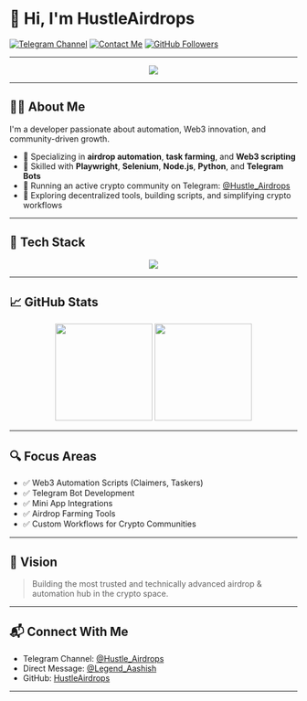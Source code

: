# 👋 Hi, I'm HustleAirdrops

[![Telegram Channel](https://img.shields.io/badge/Telegram-@Hustle_Airdrops-blue?logo=telegram&style=for-the-badge)](https://t.me/Hustle_Airdrops)
[![Contact Me](https://img.shields.io/badge/Message-@Legend_Aashish-2CA5E0?logo=telegram&style=for-the-badge)](https://t.me/Legend_Aashish)
[![GitHub Followers](https://img.shields.io/github/followers/HustleAirdrops?style=for-the-badge&logo=github)](https://github.com/HustleAirdrops)

---

<p align="center">
  <img src="https://capsule-render.vercel.app/api?type=waving&color=gradient&height=140&section=header&text=Welcome%20to%20HustleAirdrops&fontSize=32&fontAlignY=40&desc=Crypto%20Developer%20%7C%20Automation%20Expert%20%7C%20Web3%20Builder&descSize=18" />
</p>

---

## 👨‍💻 About Me

I'm a developer passionate about automation, Web3 innovation, and community-driven growth.

- 💼 Specializing in **airdrop automation**, **task farming**, and **Web3 scripting**
- 🔧 Skilled with **Playwright**, **Selenium**, **Node.js**, **Python**, and **Telegram Bots**
- 📢 Running an active crypto community on Telegram: [@Hustle_Airdrops](https://t.me/Hustle_Airdrops)
- 🧠 Exploring decentralized tools, building scripts, and simplifying crypto workflows

---

## 🧰 Tech Stack

<p align="center">
  <img src="https://skillicons.dev/icons?i=py,nodejs,js,react,solidity,mongodb,linux,bash" />
</p>

---

## 📈 GitHub Stats

<p align="center">
  <img src="https://github-readme-stats.vercel.app/api?username=HustleAirdrops&show_icons=true&theme=github_dark" height="170"/>
  <img src="https://github-readme-streak-stats.herokuapp.com/?user=HustleAirdrops&theme=github-dark" height="170"/>
</p>

---

## 🔍 Focus Areas

- ✅ Web3 Automation Scripts (Claimers, Taskers)
- ✅ Telegram Bot Development
- ✅ Mini App Integrations
- ✅ Airdrop Farming Tools
- ✅ Custom Workflows for Crypto Communities

---

## 🚀 Vision

> Building the most trusted and technically advanced airdrop & automation hub in the crypto space.

---

## 📬 Connect With Me

- Telegram Channel: [@Hustle_Airdrops](https://t.me/Hustle_Airdrops)
- Direct Message: [@Legend_Aashish](https://t.me/Legend_Aashish)
- GitHub: [HustleAirdrops](https://github.com/HustleAirdrops)

---
